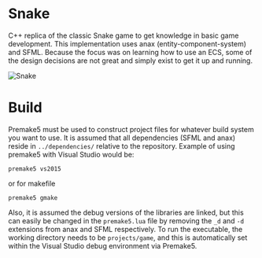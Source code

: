 # Snake

C++ replica of the classic Snake game to get knowledge in basic game development. This implementation uses anax (entity-component-system) and SFML. Because the focus was on learning how to use an ECS, some of the design decisions are not great and simply exist to get it up and running.

![Snake](https://github.com/sgodwincs/snake/blob/master/snake.png)

# Build

Premake5 must be used to construct project files for whatever build system you want to use. It is assumed that all dependencies (SFML and anax) reside in `../dependencies/` relative to the repository. Example of using premake5 with Visual Studio would be:

```
premake5 vs2015
```

or for makefile

```
premake5 gmake
```

Also, it is assumed the debug versions of the libraries are linked, but this can easily be changed in the `premake5.lua` file by removing the `_d` and `-d` extensions from anax and SFML respectively. To run the executable, the working directory needs to be `projects/game`, and this is automatically set within the Visual Studio debug environment via Premake5.
